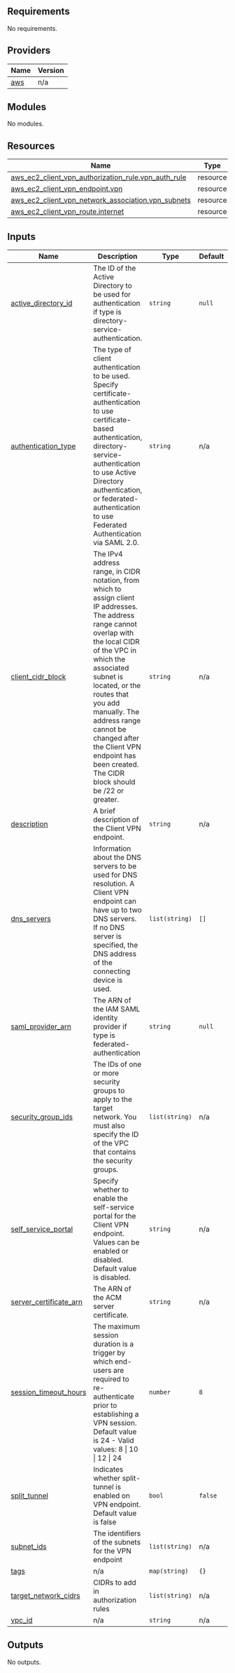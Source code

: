 <!-- BEGIN_TF_DOCS -->
## Requirements

No requirements.

## Providers

| Name | Version |
|------|---------|
| <a name="provider_aws"></a> [aws](#provider\_aws) | n/a |

## Modules

No modules.

## Resources

| Name | Type |
|------|------|
| [aws_ec2_client_vpn_authorization_rule.vpn_auth_rule](https://registry.terraform.io/providers/hashicorp/aws/latest/docs/resources/ec2_client_vpn_authorization_rule) | resource |
| [aws_ec2_client_vpn_endpoint.vpn](https://registry.terraform.io/providers/hashicorp/aws/latest/docs/resources/ec2_client_vpn_endpoint) | resource |
| [aws_ec2_client_vpn_network_association.vpn_subnets](https://registry.terraform.io/providers/hashicorp/aws/latest/docs/resources/ec2_client_vpn_network_association) | resource |
| [aws_ec2_client_vpn_route.internet](https://registry.terraform.io/providers/hashicorp/aws/latest/docs/resources/ec2_client_vpn_route) | resource |

## Inputs

| Name | Description | Type | Default | Required |
|------|-------------|------|---------|:--------:|
| <a name="input_active_directory_id"></a> [active\_directory\_id](#input\_active\_directory\_id) | The ID of the Active Directory to be used for authentication if type is directory-service-authentication. | `string` | `null` | no |
| <a name="input_authentication_type"></a> [authentication\_type](#input\_authentication\_type) | The type of client authentication to be used. Specify certificate-authentication to use certificate-based authentication, directory-service-authentication to use Active Directory authentication, or federated-authentication to use Federated Authentication via SAML 2.0. | `string` | n/a | yes |
| <a name="input_client_cidr_block"></a> [client\_cidr\_block](#input\_client\_cidr\_block) | The IPv4 address range, in CIDR notation, from which to assign client IP addresses. The address range cannot overlap with the local CIDR of the VPC in which the associated subnet is located, or the routes that you add manually. The address range cannot be changed after the Client VPN endpoint has been created. The CIDR block should be /22 or greater. | `string` | n/a | yes |
| <a name="input_description"></a> [description](#input\_description) | A brief description of the Client VPN endpoint. | `string` | n/a | yes |
| <a name="input_dns_servers"></a> [dns\_servers](#input\_dns\_servers) | Information about the DNS servers to be used for DNS resolution. A Client VPN endpoint can have up to two DNS servers. If no DNS server is specified, the DNS address of the connecting device is used. | `list(string)` | `[]` | no |
| <a name="input_saml_provider_arn"></a> [saml\_provider\_arn](#input\_saml\_provider\_arn) | The ARN of the IAM SAML identity provider if type is federated-authentication | `string` | `null` | no |
| <a name="input_security_group_ids"></a> [security\_group\_ids](#input\_security\_group\_ids) | The IDs of one or more security groups to apply to the target network. You must also specify the ID of the VPC that contains the security groups. | `list(string)` | n/a | yes |
| <a name="input_self_service_portal"></a> [self\_service\_portal](#input\_self\_service\_portal) | Specify whether to enable the self-service portal for the Client VPN endpoint. Values can be enabled or disabled. Default value is disabled. | `string` | n/a | yes |
| <a name="input_server_certificate_arn"></a> [server\_certificate\_arn](#input\_server\_certificate\_arn) | The ARN of the ACM server certificate. | `string` | n/a | yes |
| <a name="input_session_timeout_hours"></a> [session\_timeout\_hours](#input\_session\_timeout\_hours) | The maximum session duration is a trigger by which end-users are required to re-authenticate prior to establishing a VPN session. Default value is 24 - Valid values: 8 \| 10 \| 12 \| 24 | `number` | `8` | no |
| <a name="input_split_tunnel"></a> [split\_tunnel](#input\_split\_tunnel) | Indicates whether split-tunnel is enabled on VPN endpoint. Default value is false | `bool` | `false` | no |
| <a name="input_subnet_ids"></a> [subnet\_ids](#input\_subnet\_ids) | The identifiers of the subnets for the VPN endpoint | `list(string)` | n/a | yes |
| <a name="input_tags"></a> [tags](#input\_tags) | n/a | `map(string)` | `{}` | no |
| <a name="input_target_network_cidrs"></a> [target\_network\_cidrs](#input\_target\_network\_cidrs) | CIDRs to add in authorization rules | `list(string)` | n/a | yes |
| <a name="input_vpc_id"></a> [vpc\_id](#input\_vpc\_id) | n/a | `string` | n/a | yes |

## Outputs

No outputs.
<!-- END_TF_DOCS -->